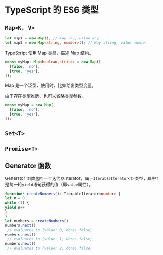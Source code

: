 # TypeScript 的 ES6 类型

## `Map<K, V>`

```typescript
let map2 = new Map(); // Key any, value any
let map3 = new Map<string, number>(); // Key string, value number
```

TypeScript 使用 Map 类型，描述 Map 结构。

```typescript
const myMap: Map<boolean,string> = new Map([
  [false, 'no'],
  [true, 'yes'],
]);
```

Map 是一个泛型，使用时，比如给出类型变量。

由于存在类型推断，也可以省略类型参数。

```typescript
const myMap = new Map([
  [false, 'no'],
  [true, 'yes'],
]);
```

## `Set<T>`

## `Promise<T>`

## Generator 函数

Generator 函数返回一个迭代器 Iterator，属于`IterableIterator<T>`类型，其中`T`是每一轮`yield`语句获得的值（即`value`属性）。

```typescript
function* createNumbers(): IterableIterator<number> {
let n = 0
while (1) {
yield n++
}
}
let numbers = createNumbers()
numbers.next()
 // evaluates to {value: 0, done: false}
numbers.next()
 // evaluates to {value: 1, done: false}
numbers.next()
 // evaluates to {value: 2, done: false}
```

